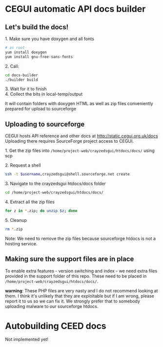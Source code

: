# CEGUI automatic API docs builder

## Let's build the docs!

1\. Make sure you have doxygen and all fonts  
```bash
# as root  
yum install doxygen  
yum install gnu-free-sans-fonts  
``` 
2\. Call:
```bash
cd docs-builder
./builder build
```
3\. Wait for it to finish  
4\. Collect the bits in local-temp/output

   It will contain folders with doxygen HTML as well as zip files conveniently prepared for upload to sourceforge

## Uploading to sourceforge

CEGUI hosts API reference and other docs at http://static.cegui.org.uk/docs Uploading there requires SourceForge project access to CEGUI.

1\. Get the zip files into `/home/project-web/crayzedsgui/htdocs/docs/` using scp

2\. Request a shell
```bash
ssh -t $username,crayzedsgui@shell.sourceforge.net create
```
3\. Navigate to the crayzedsgui htdocs/docs folder
```bash
cd /home/project-web/crayzedsgui/htdocs/docs/
```
4\. Extract all the zip files
```bash
for z in *.zip; do unzip $z; done
```
5\. Cleanup
```bash
rm *.zip
```
   Note: We need to remove the zip files because sourceforge htdocs is not a hosting service.

## Making sure the support files are in place
To enable extra features - version switching and index - we need extra files provided in the support folder of this repo. These need to be placed in `/home/project-web/crayzedsgui/htdocs/docs/`.

**warning**: These PHP files are very nasty and I do not recommend looking at them. I think it's unlikely that they are exploitable but if I am wrong, please report it to us so we can fix it. We strongly prefer that to somebody uploading malware to our sourceforge htdocs.

# Autobuilding CEED docs
Not implemented yet!